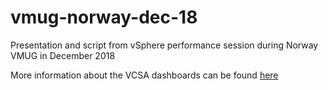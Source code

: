 # vmug-norway-dec-18

Presentation and script from vSphere performance session during Norway VMUG in December 2018

More information about the VCSA dashboards can be found [here](https://rudimartinsen.com/vsphere-performance)
